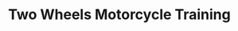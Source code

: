 ---
title: "Two Wheels Motorcycle Training"
url: /edinburgh/two-wheels-motorcycle-training/
shop: Motorrad
---